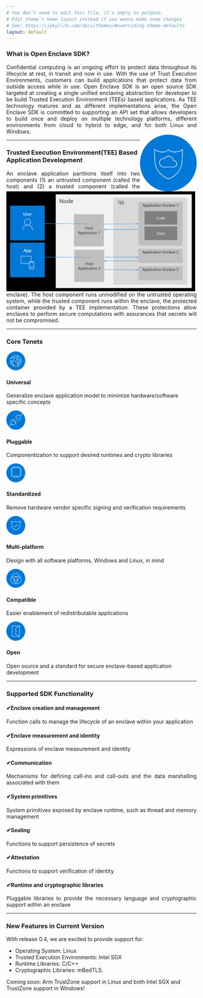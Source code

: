 ```yaml
---
# You don't need to edit this file, it's empty on purpose.
# Edit theme's home layout instead if you wanna make some changes
# See: https://jekyllrb.com/docs/themes/#overriding-theme-defaults
layout: default
---
```

### What is Open Enclave SDK? 
<div class="row2">
<div class="column2" align="justify">
Confidential computing is an ongoing effort to protect data throughout its lifecycle at rest, in transit and now in use.  With the use of Trust Execution Environments, customers can build applications that protect data from outside access while in use.  
Open Enclave SDK is an open source SDK targeted at creating a single unified enclaving abstraction for developer to be build Trusted Execution Environment (TEEs) based applications.  As TEE technology matures and as different implementations arise, the Open Enclave SDK is committed to supporting an API set that allows developers to build once and deploy on multiple technology platforms, different environments from cloud to hybrid to edge, and for both Linux and Windows.</div>
<div class="column2">
<img  style="float:right; " src="../assets/images/OpenEnclave.png" width="150"  /></div>
</div>
<hr/>

### Trusted Execution Environment(TEE) Based Application Development
<div class="row2">
<div class="column2">
<img style="float:left"  src="../assets/images/TEE.png" width="500" /></div>
<div class="column2" align="justify">
An enclave application partitions itself into two components (1) an untrusted component (called the host) and (2) a trusted component (called the enclave).  The host component runs unmodified on the untrusted operating system, while the trusted component runs within the enclave, the protected container provided by a TEE implementation.  These protections allow enclaves to perform secure computations with assurances that secrets will not be compromised.</div>
</div>
<hr/>

### Core Tenets
<div class="row3">
  <div class="column3" ><img src="../assets/images/Universal.png" width="50" /><h4 >Universal</h4><p>Generalize enclave application model to minimize hardware/software specific concepts</p></div>
  <div class="column3center" ><img src="../assets/images/Pluggable.png" width="50"/><h4>Pluggable</h4><p>Componentization to support desired runtimes and crypto libraries</p></div>
   <div class="column3"  ><img src="../assets/images/Standardized.png" width="50" /><h4>Standardized</h4><p>Remove hardware vendor specific signing and verification requirements</p></div>
  </div>
<div class="row3">
   <div class="column3"><img src="../assets/images/Multiplatform.png" width="50" /><h4>Multi-platform</h4><p>Design with all software platforms, Windows and Linux, in mind</p></div>
   <div class="column3center"> <img src="../assets/images/Compatible.png" width="50" /><h4>Compatible</h4><p>Easier enablement of redistributable applications</p></div>
   <div class="column3"><img src="../assets/images/Open.png" width="50" /><h4>Open</h4><p>Open source and a standard for secure enclave-based application development</p></div>
</div>
<hr/>

### Supported SDK Functionality
<div class="row2">
  <div class="column2" align="justify"><h4>&#10004;Enclave creation and management</h4><p>Function calls to manage the lifecycle of an enclave within your application</p></div>
  <div class="column2right" align="justify"><h4>&#10004;Enclave measurement and identity</h4><p>Expressions of enclave measurement and identity</p></div>  
</div>
<div class="row2">
  <div class="column2" align="justify"><h4>&#10004;Communication</h4><p>Mechanisms for defining call-ins and call-outs and the data marshalling associated with them</p></div>
  <div class="column2right" align="justify"><h4>&#10004;System primitives</h4><p>System primitives exposed by enclave runtime, such as thread and  memory management</p></div>
</div>
<div class="row2">
<div class="column2" align="justify"><h4>&#10004;Sealing</h4><p>Functions to support persistence of secrets</p></div>
  <div class="column2right" align="justify"><h4>&#10004;Attestation</h4><p>Functions to support verification of identity</p></div>
</div>
<div class="row2">
<div class="column2" align="justify"><h4>&#10004;Runtime and cryptographic libraries</h4><p>Pluggable libraries to provide the necessary language and cryptographic support within an enclave</p></div>
</div>
<hr/>

### New Features in Current Version
With release 0.4, we are excited to provide support for: 
* Operating System: Linux
* Trusted Execution Environments: Intel SGX 
* Runtime Libraries: C/C++ 
* Cryptographic Libraries: mBedTLS. 

Coming soon: Arm TrustZone support in Linux and both Intel SGX and TrustZone support in Windows!
